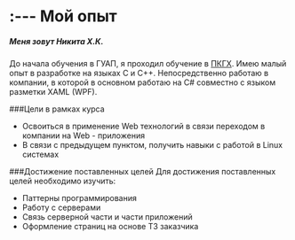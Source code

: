 # :--- Мой опыт
##### Меня зовут Никита Х.К.

До начала обучения в ГУАП, я проходил обучение в [ПКГХ](https://pkgh.edu.ru/). Имею малый опыт в разработке на языках C и C++.
Непосредственно работаю в компании, в которой в основном работаю на C# совместно с языком разметки XAML (WPF).

###Цели в рамках курса
+ Освоиться в применение Web технологий в связи переходом в компании на Web - приложения
+ В связи с предыдущем пунктом, получить навыки с работой в Linux системах

###Достижение поставленных целей
Для достижения поставленных целей необходимо изучить:
+ Паттерны программирования
+ Работу с серверами
+ Связь серверной части и части приложений
+ Оформление страниц на основе ТЗ заказчика
